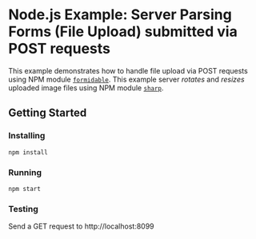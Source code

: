 # Node.js Example: Server Parsing Forms (File Upload) submitted via POST requests
This example demonstrates how to handle file upload via POST requests using NPM module [`formidable`](https://www.npmjs.com/package/formidable).  This example server *rotates* and *resizes* uploaded image files using NPM module [`sharp`](https://www.npmjs.com/package/sharp).

## Getting Started
### Installing
```
npm install
```
### Running
```
npm start
```
### Testing
Send a GET request to http://localhost:8099
